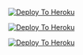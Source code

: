 [![Deploy To Heroku](https://www.herokucdn.com/deploy/button.svg)](https://github.com/Cgps1234/newtxt)

[![Deploy To Heroku](https://www.herokucdn.com/deploy/button.svg)](https://dashboard.heroku.com/new?template=https://github.com/Cgps1234/newtxt)

[![Deploy To Heroku](https://www.herokucdn.com/deploy/button.svg)](https://dashboard.heroku.com/new?button-url=https://github.com/nikhilbotwala/newtxt)
                     
